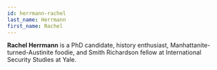 ```yaml
---
id: herrmann-rachel
last_name: Herrmann
first_name: Rachel
---
```

**Rachel Herrmann** is a PhD candidate, history enthusiast, Manhattanite-turned-Austinite foodie, and Smith Richardson fellow at International Security Studies at Yale.